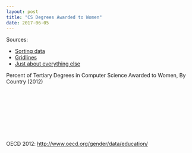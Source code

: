 ```yaml
---
layout: post
title: "CS Degrees Awarded to Women"
date: 2017-06-05
---
```


<head>
<style>

	div.tooltip {	
    position: absolute;			
    text-align: center;			
    width: 80px;					
    height: 45px;					
    padding: 6px;				
    font-size: 10px;
    font-family: Arial;
    color: black;
    font-weight: normal;
    background: white;
    border: 1px solid #c0c0c0;
    box-shadow: 0px 2px 2px #888888;
    pointer-events: none;			
}

</style>
</head>

Sources:
* [Sorting data](https://bl.ocks.org/rcrocker13/66a11b84ff86edc61ffb61b3d99cf02a)
* [Gridlines](https://bl.ocks.org/d3noob/c506ac45617cf9ed39337f99f8511218)
* [Just about everything else](https://bost.ocks.org/mike/bar/3/)

<body>
	<div class="chart-title">Percent of Tertiary Degrees in Computer Science Awarded to Women, By Country (2012)</div>
	<svg class="chart"></svg>
	<div class="caption">OECD 2012: <a href="http://www.oecd.org/gender/data/education/">
	http://www.oecd.org/gender/data/education/</a></div>
	<script src="https://d3js.org/d3.v4.min.js" charset="utf-8"></script>
	<script src="https://ajander.github.io/js/2017-06-05-vertical-bar-chart-with-axes.js"></script>

</body>